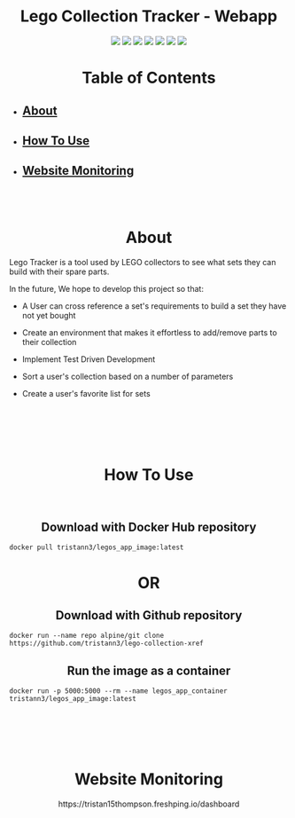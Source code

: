 <h1 align="center">Lego Collection Tracker - Webapp</h1>

<p align="center">
    <!-- issues -->
    <img src="https://img.shields.io/github/issues/tristann3/lego-collection-xref" >
    <!-- pull requests -->
    <img src="https://img.shields.io/github/issues-pr/tristann3/lego-collection-xref" />
    <!-- number of commits per year -->
    <img src="https://img.shields.io/github/commit-activity/y/tristann3/lego-collection-xref" />
    <!-- last commit -->
    <img src="https://img.shields.io/github/last-commit/tristann3/lego-collection-xref" />
    <!-- code size  -->
    <img src="https://img.shields.io/github/languages/code-size/tristann3/lego-collection-xref" />
    <!-- image size -->
    <img src ="https://img.shields.io/docker/image-size/tristann3/legos_app_image">
    <!-- website up/down status -->
    <img src ="https://img.shields.io/website?down_color=red&down_message=down&up_color=green&up_message=up&url=https%3A%2F%2Flego-tracker.dev.tristan-thompson.com">

</p>

<h1 align="center">Table of Contents</h2>
<ul>
  <li><h2><a href=#About> About</a></h2></li>
  <li><h2><a href=#HowToUse> How To Use</a></h2></li>
  <li><h2><a href=#Monitoring> Website Monitoring</a></h2></li>
</ul>

</br></br>

<h1 id="About" align="center">About</h2>

Lego Tracker is a tool used by LEGO collectors to see what sets they can build with their spare parts.


In the future, We hope to develop this project so that:

- A User can cross reference a set's requirements to build a set they have not yet bought

- Create an environment that makes it effortless to add/remove parts to their collection

- Implement Test Driven Development

- Sort a user's collection based on a number of parameters

- Create a user's favorite list for sets

</br></br></br></br>

<h1 id="HowToUse" align="center"> How To Use </h2>
</br>

<h2 align="center">Download with Docker Hub repository</h2>

```
docker pull tristann3/legos_app_image:latest
```
<h1 align="center">OR</h1>

<h2 align="center">Download with Github repository</h2>

```
docker run --name repo alpine/git clone https://github.com/tristann3/lego-collection-xref
```


<h2 align="center">Run the image as a container</h2>

```
docker run -p 5000:5000 --rm --name legos_app_container tristann3/legos_app_image:latest
```

</br></br></br></br>
<h1 id="Monitoring" align="center">Website Monitoring</h2>
<div align="center"><a>https://tristan15thompson.freshping.io/dashboard</a></div>